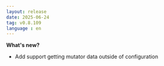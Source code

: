 ```yaml
---
layout: release
date: 2025-06-24
tag: v0.8.109
language : en
---
```


**What's new?**
- Add support getting mutator data outside of configuration
